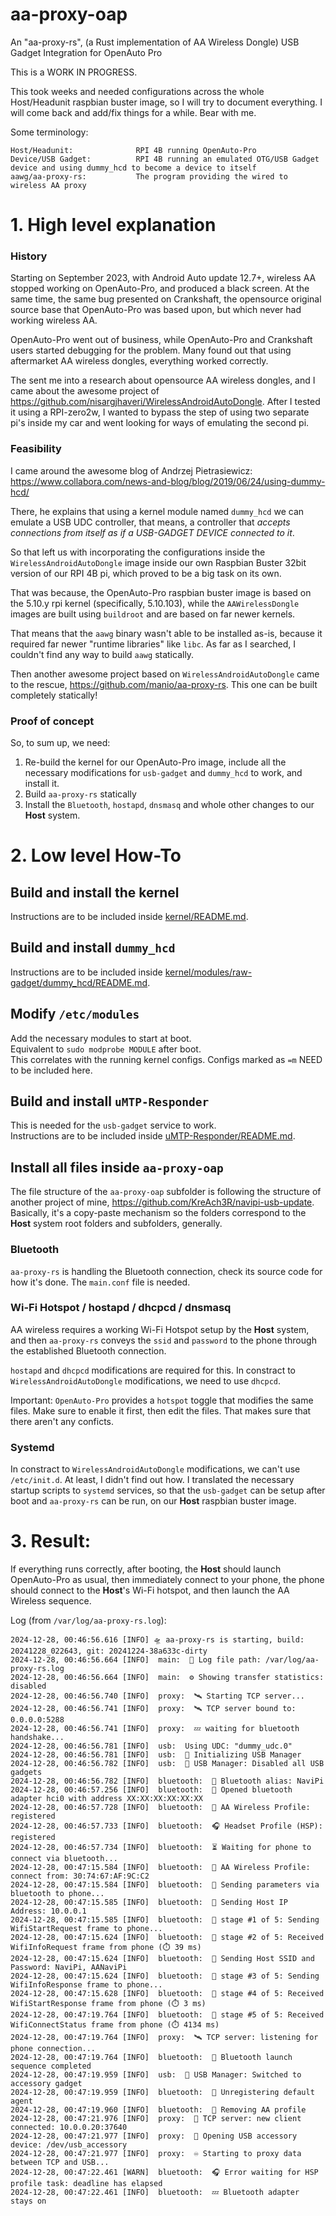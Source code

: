 # aa-proxy-oap
An "aa-proxy-rs", (a Rust implementation of AA Wireless Dongle) USB Gadget Integration for OpenAuto Pro

This is a WORK IN PROGRESS.

This took weeks and needed configurations across the whole Host/Headunit raspbian buster image, so I will try to document everything. I will come back and add/fix things for a while. Bear with me. 

Some terminology:
```
Host/Headunit:              RPI 4B running OpenAuto-Pro
Device/USB Gadget:          RPI 4B running an emulated OTG/USB Gadget device and using dummy_hcd to become a device to itself
aawg/aa-proxy-rs:           The program providing the wired to wireless AA proxy
```

# 1. High level explanation

### History

Starting on September 2023, with Android Auto update 12.7+, wireless AA stopped working on OpenAuto-Pro, and produced a black screen. At the same time, the same bug presented on Crankshaft, the opensource original source base that OpenAuto-Pro was based upon, but which never had working wireless AA.

OpenAuto-Pro went out of business, while OpenAuto-Pro and Crankshaft users started debugging for the problem. Many found out that using aftermarket AA wireless dongles, everything worked correctly.

The sent me into a research about opensource AA wireless dongles, and I came about the awesome project of https://github.com/nisargjhaveri/WirelessAndroidAutoDongle. After I tested it using a RPI-zero2w, I wanted to bypass the step of using two separate pi's inside my car and went looking for ways of emulating the second pi.

### Feasibility

I came around the awesome blog of Andrzej Pietrasiewicz:
https://www.collabora.com/news-and-blog/blog/2019/06/24/using-dummy-hcd/

There, he explains that using a kernel module named `dummy_hcd` we can emulate a USB UDC controller, that means, a controller that *accepts connections from itself as if a USB-GADGET DEVICE connected to it*.

So that left us with incorporating the configurations inside the `WirelessAndroidAutoDongle` image inside our own Raspbian Buster 32bit version of our RPI 4B pi, which proved to be a big task on its own.

That was because, the OpenAuto-Pro raspbian buster image is based on the 5.10.y rpi kernel (specifically, 5.10.103), while the `AAWirelessDongle` images are built using `buildroot` and are based on far newer kernels. 

That means that the `aawg` binary wasn't able to be installed as-is, because it required far newer "runtime libraries" like `libc`. As far as I searched, I couldn't find any way to build `aawg` statically.

Then another awesome project based on `WirelessAndroidAutoDongle` came to the rescue, https://github.com/manio/aa-proxy-rs. This one can be built completely statically!

### Proof of concept

So, to sum up, we need:

1. Re-build the kernel for our OpenAuto-Pro image, include all the necessary modifications for `usb-gadget` and `dummy_hcd` to work, and install it. 
2. Build `aa-proxy-rs` statically
3. Install the `Bluetooth`, `hostapd`, `dnsmasq` and whole other changes to our **Host** system.



# 2. Low level How-To

## Build and install the kernel

Instructions are to be included inside [kernel/README.md](https://github.com/KreAch3R/aa-proxy-oap/blob/main/kernel/README.md).

## Build and install `dummy_hcd`

Instructions are to be included inside [kernel/modules/raw-gadget/dummy_hcd/README.md](https://github.com/KreAch3R/aa-proxy-oap/blob/main/kernel/modules/raw-gadget/dummy_hcd/README.md).

## Modify `/etc/modules`

Add the necessary modules to start at boot.  
Equivalent to `sudo modprobe MODULE` after boot.  
This correlates with the running kernel configs. Configs marked as `=m` NEED to be included here. 

## Build and install `uMTP-Responder`

This is needed for the `usb-gadget` service to work.  
Instructions are to be included inside [uMTP-Responder/README.md](https://github.com/KreAch3R/aa-proxy-oap/blob/main/uMTP-Responder/README.md).

## Install all files inside `aa-proxy-oap`

The file structure of the `aa-proxy-oap` subfolder is following the structure of another project of mine, https://github.com/KreAch3R/navipi-usb-update.  
Basically, it's a copy-paste mechanism so the folders correspond to the **Host** system root folders and subfolders, generally. 

### Bluetooth

`aa-proxy-rs` is handling the Bluetooth connection, check its source code for how it's done. The `main.conf` file is needed.

### Wi-Fi Hotspot / hostapd / dhcpcd / dnsmasq

AA wireless requires a working Wi-Fi Hotspot setup by the **Host** system, and then `aa-proxy-rs` conveys the `ssid` and `password` to the phone through the established Bluetooth connection. 

`hostapd` and `dhcpcd` modifications are required for this. In constract to `WirelessAndroidAutoDongle` modifications, we need to use `dhcpcd`. 

Important: `OpenAuto-Pro` provides a `hotspot` toggle that modifies the same files. Make sure to enable it first, then edit the files. That makes sure that there aren't any conficts. 

### Systemd

In constract to `WirelessAndroidAutoDongle` modifications, we can't use `/etc/init.d`. At least, I didn't find out how. I translated the necessary startup scripts to `systemd` services, so that the `usb-gadget` can be setup after boot and `aa-proxy-rs` can be run, on our **Host** raspbian buster image. 


# 3. Result:

If everything runs correctly, after booting, the **Host** should launch OpenAuto-Pro as usual, then immediately connect to your phone, the phone should connect to the **Host**'s Wi-Fi hotspot, and then launch the AA Wireless sequence. 

Log (from `/var/log/aa-proxy-rs.log`):
```
2024-12-28, 00:46:56.616 [INFO] 🛸 aa-proxy-rs is starting, build: 20241228_022643, git: 20241224-38a633c-dirty
2024-12-28, 00:46:56.664 [INFO]  main:  📜 Log file path: /var/log/aa-proxy-rs.log
2024-12-28, 00:46:56.664 [INFO]  main:  ⚙️ Showing transfer statistics: disabled
2024-12-28, 00:46:56.740 [INFO]  proxy:  🛰️ Starting TCP server...
2024-12-28, 00:46:56.741 [INFO]  proxy:  🛰️ TCP server bound to:  0.0.0.0:5288
2024-12-28, 00:46:56.741 [INFO]  proxy:  💤 waiting for bluetooth handshake...
2024-12-28, 00:46:56.781 [INFO]  usb:  Using UDC: "dummy_udc.0"
2024-12-28, 00:46:56.781 [INFO]  usb:  🔌 Initializing USB Manager
2024-12-28, 00:46:56.782 [INFO]  usb:  🔌 USB Manager: Disabled all USB gadgets
2024-12-28, 00:46:56.782 [INFO]  bluetooth:  🥏 Bluetooth alias: NaviPi
2024-12-28, 00:46:57.256 [INFO]  bluetooth:  🥏 Opened bluetooth adapter hci0 with address XX:XX:XX:XX:XX:XX
2024-12-28, 00:46:57.728 [INFO]  bluetooth:  📱 AA Wireless Profile: registered
2024-12-28, 00:46:57.733 [INFO]  bluetooth:  🎧 Headset Profile (HSP): registered
2024-12-28, 00:46:57.734 [INFO]  bluetooth:  ⏳ Waiting for phone to connect via bluetooth...
2024-12-28, 00:47:15.584 [INFO]  bluetooth:  📱 AA Wireless Profile: connect from: 30:74:67:AF:9C:C2
2024-12-28, 00:47:15.584 [INFO]  bluetooth:  📲 Sending parameters via bluetooth to phone...
2024-12-28, 00:47:15.585 [INFO]  bluetooth:  🛜 Sending Host IP Address: 10.0.0.1
2024-12-28, 00:47:15.585 [INFO]  bluetooth:  📨 stage #1 of 5: Sending WifiStartRequest frame to phone...
2024-12-28, 00:47:15.624 [INFO]  bluetooth:  📨 stage #2 of 5: Received WifiInfoRequest frame from phone (⏱️ 39 ms)
2024-12-28, 00:47:15.624 [INFO]  bluetooth:  🛜 Sending Host SSID and Password: NaviPi, AANaviPi
2024-12-28, 00:47:15.624 [INFO]  bluetooth:  📨 stage #3 of 5: Sending WifiInfoResponse frame to phone...
2024-12-28, 00:47:15.628 [INFO]  bluetooth:  📨 stage #4 of 5: Received WifiStartResponse frame from phone (⏱️ 3 ms)
2024-12-28, 00:47:19.764 [INFO]  bluetooth:  📨 stage #5 of 5: Received WifiConnectStatus frame from phone (⏱️ 4134 ms)
2024-12-28, 00:47:19.764 [INFO]  proxy:  🛰️ TCP server: listening for phone connection...
2024-12-28, 00:47:19.764 [INFO]  bluetooth:  🚀 Bluetooth launch sequence completed
2024-12-28, 00:47:19.959 [INFO]  usb:  🔌 USB Manager: Switched to accessory gadget
2024-12-28, 00:47:19.959 [INFO]  bluetooth:  🥷 Unregistering default agent
2024-12-28, 00:47:19.960 [INFO]  bluetooth:  📱 Removing AA profile
2024-12-28, 00:47:21.976 [INFO]  proxy:  📳 TCP server: new client connected: 10.0.0.20:37640
2024-12-28, 00:47:21.977 [INFO]  proxy:  📂 Opening USB accessory device: /dev/usb_accessory
2024-12-28, 00:47:21.977 [INFO]  proxy:  ♾️ Starting to proxy data between TCP and USB...
2024-12-28, 00:47:22.461 [WARN]  bluetooth:  🎧 Error waiting for HSP profile task: deadline has elapsed
2024-12-28, 00:47:22.461 [INFO]  bluetooth:  💤 Bluetooth adapter stays on
```